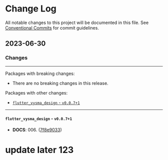 # Change Log

All notable changes to this project will be documented in this file.
See [Conventional Commits](https://conventionalcommits.org) for commit guidelines.

## 2023-06-30

### Changes

---

Packages with breaking changes:

 - There are no breaking changes in this release.

Packages with other changes:

 - [`flutter_vysma_design` - `v0.0.7+1`](#flutter_vysma_design---v0071)

---

#### `flutter_vysma_design` - `v0.0.7+1`

 - **DOCS**: 006. ([7f8e9033](https://github.com/tranthaian3591/ffi_plugin_test/commit/7f8e90338e952b94086d755d7c47abb6d3eee4e6))

# update later 123